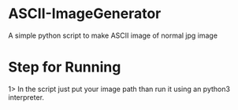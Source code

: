 # ASCII-ImageGenerator
A simple python script to make ASCII image of normal jpg image

# Step for Running
1> In the script just put your image path than run it using an python3 interpreter.


